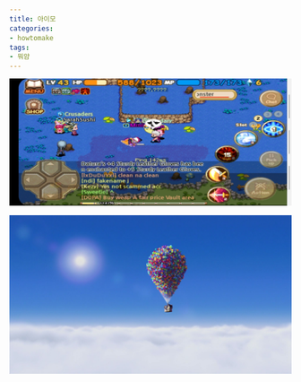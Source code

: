 ```yaml
---
title: 아이모
categories:
- howtomake
tags:
- 뭐얌
---
```


![Alt](/assets/kakao.jpg)

![이것도](/assets/jibril_ballon.jpg)
